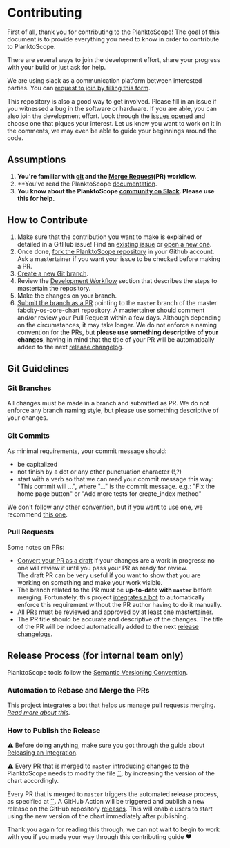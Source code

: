 # Contributing

First of all, thank you for contributing to the PlanktoScope! The goal of this document is to provide everything you need to know in order to contribute to PlanktoScope.

There are several ways to join the development effort, share your progress with your build or just ask for help.

We are using slack as a communication platform between interested parties. You can [request to join by filling this form](https://docs.google.com/forms/d/e/1FAIpQLSfcod-avpzWVmWj42_hW1v2mMSHm0DAGXHxVECFig2dnKHxGQ/viewform).

This repository is also a good way to get involved. Please fill in an issue if you witnessed a bug in the software or hardware. If you are able, you can also join the development effort. Look through the [issues opened](https://github.com/PlanktonPlanet/PlanktoScope/labels/good%20first%20issue) and choose one that piques your interest. Let us know you want to work on it in the comments, we may even be able to guide your beginnings around the code.

## Assumptions

1. **You're familiar with [git](https://git-scm.com/) and the [Merge Request](https://docs.gitlab.com/ee/user/project/merge_requests/creating_merge_requests.html)(PR) workflow.**
2. **You've read the PlanktoScope [documentation](../../index.md).
3. **You know about the PlanktoScope [community on Slack](https://planktoscope.slack.com/). Please use this for help.**

## How to Contribute

1. Make sure that the contribution you want to make is explained or detailed in a GitHub issue! Find an [existing issue](https://github.com/PlanktoScope/PlanktoScope/issues) or [open a new one](https://github.com/PlanktoScope/PlanktoScope/issues/new/choose).
2. Once done, [fork the PlanktoScope repository](https://docs.github.com/en/get-started/quickstart/fork-a-repo) in your Github account. Ask a mastertainer if you want your issue to be checked before making a PR.
3. [Create a new Git branch](https://docs.github.com/en/pull-requests/collaborating-with-pull-requests/proposing-changes-to-your-work-with-pull-requests/creating-and-deleting-branches-within-your-repository).
4. Review the [Development Workflow](#development-workflow) section that describes the steps to mastertain the repository.
5. Make the changes on your branch.
6. [Submit the branch as a PR](https://docs.github.com/en/pull-requests/collaborating-with-pull-requests/proposing-changes-to-your-work-with-pull-requests/creating-a-pull-request) pointing to the `master` branch of the master fabcity-os-core-chart repository. A mastertainer should comment and/or review your Pull Request within a few days. Although depending on the circumstances, it may take longer. We do not enforce a naming convention for the PRs, but **please use something descriptive of your changes**, having in mind that the title of your PR will be automatically added to the next [release changelog](https://github.com/PlanktoScope/PlanktoScope/releases).

## Git Guidelines

### Git Branches

All changes must be made in a branch and submitted as PR.
We do not enforce any branch naming style, but please use something descriptive of your changes.

### Git Commits

As minimal requirements, your commit message should:

- be capitalized
- not finish by a dot or any other punctuation character (!,?)
- start with a verb so that we can read your commit message this way: "This commit will ...", where "..." is the commit message.
  e.g.: "Fix the home page button" or "Add more tests for create_index method"

We don't follow any other convention, but if you want to use one, we recommend [this one](https://chris.beams.io/posts/git-commit/).

### Pull Requests

Some notes on PRs:

- [Convert your PR as a draft]() if your changes are a work in progress: no one will review it until you pass your PR as ready for review.<br>
  The draft PR can be very useful if you want to show that you are working on something and make your work visible.
- The branch related to the PR must be **up-to-date with `master`** before merging. Fortunately, this project [integrates a bot]() to automatically enforce this requirement without the PR author having to do it manually.
- All PRs must be reviewed and approved by at least one mastertainer.
- The PR title should be accurate and descriptive of the changes. The title of the PR will be indeed automatically added to the next [release changelogs]().

## Release Process (for internal team only)

PlanktoScope tools follow the [Semantic Versioning Convention](https://semver.org/).

### Automation to Rebase and Merge the PRs

This project integrates a bot that helps us manage pull requests merging.<br>
_[Read more about this]()._

### How to Publish the Release

⚠️ Before doing anything, make sure you got through the guide about [Releasing an Integration]().

⚠️ Every PR that is merged to `master` introducing changes to the PlanktoScope needs to modify the file [``](), by increasing the version of the chart accordingly.

Every PR that is merged to `master` triggers the automated release process, as specified at [``](). A GitHub Action will be triggered and publish a new release on the GitHub repository [releases](). This will enable users to start using the new version of the chart immediately after publishing.

Thank you again for reading this through, we can not wait to begin to work with you if you made your way through this contributing guide ❤️

